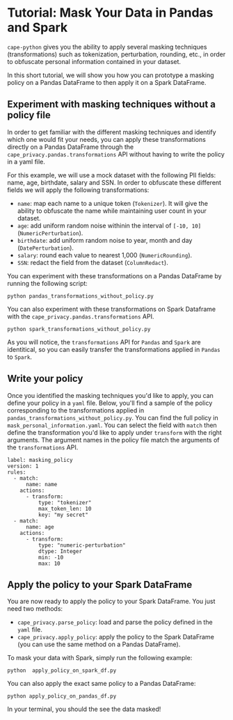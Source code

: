 # Tutorial: Mask Your Data in Pandas and Spark

`cape-python` gives you the ability to apply several masking techniques (transformations) such as tokenization, perturbation, rounding, etc., in order to obfuscate personal information contained in your dataset. 

In this short tutorial, we will show you how you can prototype a masking policy on a Pandas DataFrame to then apply it on a Spark DataFrame.

## Experiment with masking techniques without a policy file
In order to get familiar with the different masking techniques and identify which one would fit your needs, you can apply these transformations directly on a Pandas DataFrame through the `cape_privacy.pandas.transformations` API without having to write the policy in a yaml file. 

For this example, we will use a mock dataset with the following PII fields: name, age, birthdate, salary and SSN. In order to obfuscate these different fields we will apply the following transformations:

- `name`: map each name to a unique token (`Tokenizer`). It will give the ability to obfuscate the name while maintaining user count in your dataset.
- `age`: add uniform random noise withinin the interval of `[-10, 10]` (`NumericPerturbation`).
- `birthdate`: add uniform random noise to year, month and day (`DatePerturbation`).
- `salary`: round each value to nearest 1,000 (`NumericRounding`).
- `SSN`: redact the field from the dataset (`ColumnRedact`).

You can experiment with these transformations on a Pandas DataFrame by running the following script:
```
python pandas_transformations_without_policy.py
```
You can also experiment with these transformations on Spark Dataframe with the `cape_privacy.pandas.transformations` API. 
```
python spark_transformations_without_policy.py
```
As you will notice, the `transformations` API for `Pandas` and `Spark` are identitical, so you can easily transfer the transformations applied in `Pandas` to `Spark`.

## Write your policy
Once you identified the masking techniques you'd like to apply, you can define your policy in a `yaml` file. Below, you'll find a sample of the policy corresponding to the transformations applied in `pandas_transformations_without_policy.py`. You can find the full policy in `mask_personal_information.yaml`. You can select the field with `match` then define the transformation you'd like to apply under `transform` with the right arguments. The argument names in the policy file match the arguments of the `transformations` API. 

```
label: masking_policy
version: 1
rules:
  - match:
      name: name
    actions:
      - transform:
          type: "tokenizer"
          max_token_len: 10
          key: "my secret"
  - match:
      name: age
    actions:
      - transform:
          type: "numeric-perturbation"
          dtype: Integer
          min: -10
          max: 10
```

## Apply the policy to your Spark DataFrame

You are now ready to apply the policy to your Spark DataFrame. You just need two methods:
- `cape_privacy.parse_policy`: load and parse the policy defined in the `yaml` file.
- `cape_privacy.apply_policy`: apply the policy to the Spark DataFrame (you can use the same method on a Pandas DataFrame).

To mask your data with Spark, simply run the following example:
```
python  apply_policy_on_spark_df.py
```

You can also apply the exact same policy to a Pandas DataFrame:
```
python apply_policy_on_pandas_df.py
```
In your terminal, you should the see the data masked! 

